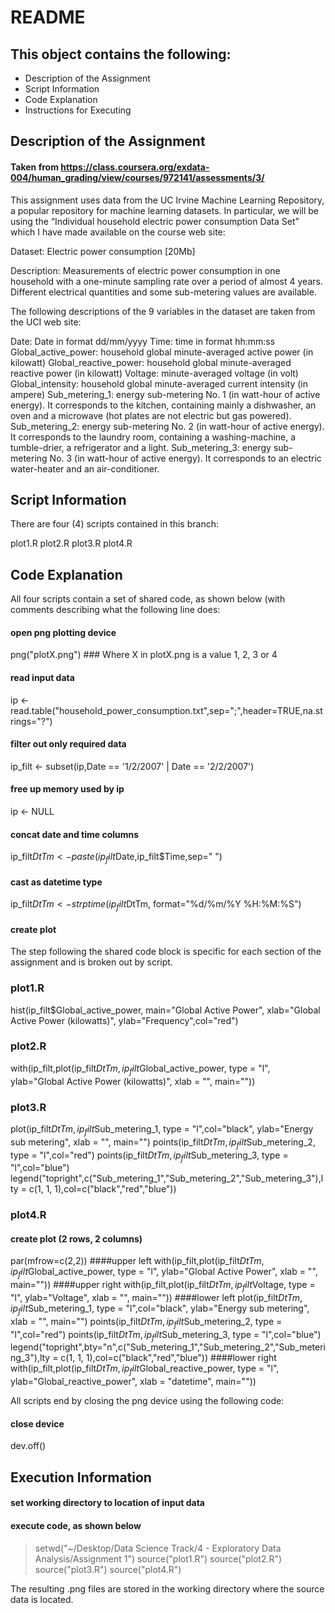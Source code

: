 # README
## This object contains the following:

* Description of the Assignment
* Script Information
* Code Explanation
* Instructions for Executing

## Description of the Assignment
#### Taken from https://class.coursera.org/exdata-004/human_grading/view/courses/972141/assessments/3/

This assignment uses data from the UC Irvine Machine Learning Repository, a popular repository for machine learning datasets. In particular, we will be using the “Individual household electric power consumption Data Set” which I have made available on the course web site:


Dataset: Electric power consumption [20Mb]


Description: Measurements of electric power consumption in one household with a one-minute sampling rate over a period of almost 4 years. Different electrical quantities and some sub-metering values are available.


The following descriptions of the 9 variables in the dataset are taken from the UCI web site:


Date: Date in format dd/mm/yyyy
Time: time in format hh:mm:ss
Global_active_power: household global minute-averaged active power (in kilowatt)
Global_reactive_power: household global minute-averaged reactive power (in kilowatt)
Voltage: minute-averaged voltage (in volt)
Global_intensity: household global minute-averaged current intensity (in ampere)
Sub_metering_1: energy sub-metering No. 1 (in watt-hour of active energy). It corresponds to the kitchen, containing mainly a dishwasher, an oven and a microwave (hot plates are not electric but gas powered).
Sub_metering_2: energy sub-metering No. 2 (in watt-hour of active energy). It corresponds to the laundry room, containing a washing-machine, a tumble-drier, a refrigerator and a light.
Sub_metering_3: energy sub-metering No. 3 (in watt-hour of active energy). It corresponds to an electric water-heater and an air-conditioner.

## Script Information
There are four (4) scripts contained in this branch:

plot1.R
plot2.R
plot3.R
plot4.R

## Code Explanation
All four scripts contain a set of shared code, as shown below (with comments describing what the following line does:
#### open png plotting device
png("plotX.png") ### Where X in plotX.png is a value 1, 2, 3 or 4
#### read input data
ip <- read.table("household_power_consumption.txt",sep=";",header=TRUE,na.strings="?")
#### filter out only required data
ip_filt <- subset(ip,Date == '1/2/2007' | Date == '2/2/2007')
#### free up memory used by ip
ip <- NULL
#### concat date and time columns
ip_filt$DtTm <- paste(ip_filt$Date,ip_filt$Time,sep=" ")
#### cast as datetime type
ip_filt$DtTm <- strptime(ip_filt$DtTm, format="%d/%m/%Y %H:%M:%S")
#### create plot

The step following the shared code block is specific for each section of the assignment and is broken out by script.
### plot1.R
hist(ip_filt$Global_active_power, main="Global Active Power", xlab="Global Active Power (kilowatts)", ylab="Frequency",col="red")

### plot2.R
with(ip_filt,plot(ip_filt$DtTm,ip_filt$Global_active_power, type = "l", ylab="Global Active Power (kilowatts)", xlab = "", main=""))

### plot3.R
plot(ip_filt$DtTm,ip_filt$Sub_metering_1, type = "l",col="black", ylab="Energy sub metering", xlab = "", main="")
points(ip_filt$DtTm,ip_filt$Sub_metering_2, type = "l",col="red")
points(ip_filt$DtTm,ip_filt$Sub_metering_3, type = "l",col="blue")
legend("topright",c("Sub_metering_1","Sub_metering_2","Sub_metering_3"),lty = c(1, 1, 1),col=c("black","red","blue"))

### plot4.R
#### create plot (2 rows, 2 columns)
par(mfrow=c(2,2))
####upper left
with(ip_filt,plot(ip_filt$DtTm,ip_filt$Global_active_power, type = "l", ylab="Global Active Power", xlab = "", main=""))
####upper right
with(ip_filt,plot(ip_filt$DtTm,ip_filt$Voltage, type = "l", ylab="Voltage", xlab = "", main=""))
####lower left
plot(ip_filt$DtTm,ip_filt$Sub_metering_1, type = "l",col="black", ylab="Energy sub metering", xlab = "", main="")
points(ip_filt$DtTm,ip_filt$Sub_metering_2, type = "l",col="red")
points(ip_filt$DtTm,ip_filt$Sub_metering_3, type = "l",col="blue")
legend("topright",bty="n",c("Sub_metering_1","Sub_metering_2","Sub_metering_3"),lty = c(1, 1, 1),col=c("black","red","blue"))
####lower right
with(ip_filt,plot(ip_filt$DtTm,ip_filt$Global_reactive_power, type = "l", ylab="Global_reactive_power", xlab = "datetime", main=""))

All scripts end by closing the png device using the following code:

#### close device
dev.off()

## Execution Information
#### set working directory to location of input data
#### execute code, as shown below
> setwd("~/Desktop/Data Science Track/4 - Exploratory Data Analysis/Assignment 1")
> source("plot1.R")
> source("plot2.R")
> source("plot3.R")
> source("plot4.R")

The resulting .png files are stored in the working directory where the source data is located.
